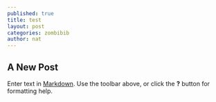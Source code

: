 ```yaml
---
published: true
title: test
layout: post
categories: zombibib
author: nat
---
```

## A New Post

Enter text in [Markdown](http://daringfireball.net/projects/markdown/). Use the toolbar above, or click the **?** button for formatting help.
